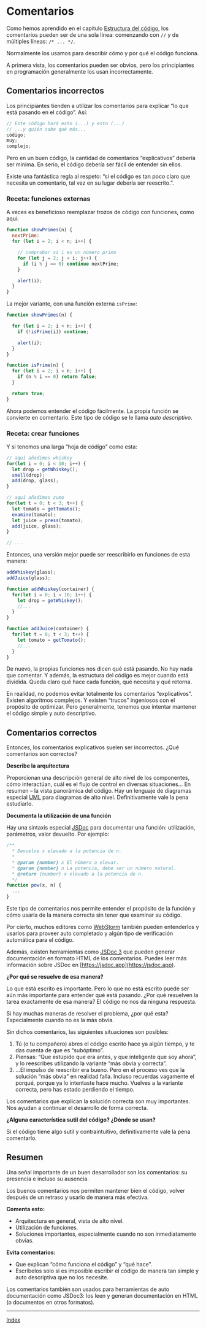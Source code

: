 # Comentarios

Como hemos aprendido en el capítulo [Estructura del código](https://es.javascript.info/structure), los comentarios pueden ser de una sola línea: comenzando con `//` y de múltiples líneas: `/* ... */`.

Normalmente los usamos para describir cómo y por qué el código funciona.

A primera vista, los comentarios pueden ser obvios, pero los principiantes en programación generalmente los usan incorrectamente.

## Comentarios incorrectos

Los principiantes tienden a utilizar los comentarios para explicar “lo que está pasando en el código”. Así:

```js
// Este código hará esto (...) y esto (...)
// ...y quién sabe qué más...
código;
muy;
complejo;
```

Pero en un buen código, la cantidad de comentarios “explicativos” debería ser mínima. En serio, el código debería ser fácil de entender sin ellos.

Existe una fantástica regla al respeto: “si el código es tan poco claro que necesita un comentario, tal vez en su lugar debería ser reescrito.”.

### Receta: funciones externas

A veces es beneficioso reemplazar trozos de código con funciones, como aquí:

```js
function showPrimes(n) {
  nextPrime:
  for (let i = 2; i < n; i++) {

    // comprobar si i es un número primo
    for (let j = 2; j < i; j++) {
      if (i % j == 0) continue nextPrime;
    }

    alert(i);
  }
}
```

La mejor variante, con una función externa `isPrime`:

```js
function showPrimes(n) {

  for (let i = 2; i < n; i++) {
    if (!isPrime(i)) continue;

    alert(i);
  }
}

function isPrime(n) {
  for (let i = 2; i < n; i++) {
    if (n % i == 0) return false;
  }

  return true;
}
```

Ahora podemos entender el código fácilmente. La propia función se convierte en comentario. Este tipo de código se le llama *auto descriptivo*.

### Receta: crear funciones

Y si tenemos una larga “hoja de código” como esta:

```js
// aquí añadimos whiskey
for(let i = 0; i < 10; i++) {
  let drop = getWhiskey();
  smell(drop);
  add(drop, glass);
}

// aquí añadimos zumo
for(let t = 0; t < 3; t++) {
  let tomato = getTomato();
  examine(tomato);
  let juice = press(tomato);
  add(juice, glass);
}

// ...
```

Entonces, una versión mejor puede ser reescribirlo en funciones de esta manera:

```js
addWhiskey(glass);
addJuice(glass);

function addWhiskey(container) {
  for(let i = 0; i < 10; i++) {
    let drop = getWhiskey();
    //...
  }
}

function addJuice(container) {
  for(let t = 0; t < 3; t++) {
    let tomato = getTomato();
    //...
  }
}
```

De nuevo, la propias funciones nos dicen qué está pasando. No hay nada que comentar. Y además, la estructura del código es mejor cuando está dividida. Queda claro qué hace cada función, qué necesita y qué retorna.

En realidad, no podemos evitar totalmente los comentarios “explicativos”. Existen algoritmos complejos. Y existen “trucos” ingeniosos con el propósito de optimizar. Pero generalmente, tenemos que intentar mantener el código simple y auto descriptivo.

## Comentarios correctos

Entonces, los comentarios explicativos suelen ser incorrectos. ¿Qué comentarios son correctos?

**Describe la arquitectura**

Proporcionan una descripción general de alto nivel de los componentes, cómo interactúan, cuál es el flujo de control en diversas situaciones… En resumen – la vista panorámica del código. Hay un lenguaje de diagramas especial [UML](https://es.wikipedia.org/wiki/Lenguaje_unificado_de_modelado) para diagramas de alto nivel. Definitivamente vale la pena estudiarlo.

**Documenta la utilización de una función**

Hay una sintaxis especial [JSDoc](https://en.wikipedia.org/wiki/JSDoc) para documentar una función: utilización, parámetros, valor devuelto.
Por ejemplo:

```js
/**
  * Devuelve x elevado a la potencia de n.
  *
  * @param {number} x El número a elevar.
  * @param {number} n La potencia, debe ser un número natural.
  * @return {number} x elevado a la potencia de n.
  */
function pow(x, n) {
  ...
}
```

Este tipo de comentarios nos permite entender el propósito de la función y cómo usarla de la manera correcta sin tener que examinar su código.

Por cierto, muchos editores como [WebStorm](https://www.jetbrains.com/webstorm/) también pueden entenderlos y usarlos para proveer auto completado y algún tipo de verificación automática para el código.

Además, existen herramientas como [JSDoc 3](https://github.com/jsdoc/jsdoc) que pueden generar documentación en formato HTML de los comentarios. Puedes leer más información sobre JSDoc en [https://jsdoc.app](https://jsdoc.app).

**¿Por qué se resuelve de esa manera?**

Lo que está escrito es importante. Pero lo que no está escrito puede ser aún más importante para entender qué está pasando. ¿Por qué resuelven la tarea exactamente de esa manera? El código no nos da ninguna respuesta.

Si hay muchas maneras de resolver el problema, ¿por qué esta? Especialmente cuando no es la más obvia.

Sin dichos comentarios, las siguientes situaciones son posibles:

1. Tú (o tu compañero) abres el código escrito hace ya algún tiempo, y te das cuenta de que es “subóptimo”.
2. Piensas: “Que estúpido que era antes, y que inteligente que soy ahora”, y lo reescribes utilizando la variante “más obvia y correcta”.
3. …El impulso de reescribir era bueno. Pero en el proceso ves que la solución “más obvia” en realidad falla. Incluso recuerdas vagamente el porqué, porque ya lo intentaste hace mucho. Vuelves a la variante correcta, pero has estado perdiendo el tiempo.

Los comentarios que explican la solución correcta son muy importantes. Nos ayudan a continuar el desarrollo de forma correcta.

**¿Alguna característica sutil del código? ¿Dónde se usan?**

Si el código tiene algo sutil y contraintuitivo, definitivamente vale la pena comentarlo.

## Resumen

Una señal importante de un buen desarrollador son los comentarios: su presencia e incluso su ausencia.

Los buenos comentarios nos permiten mantener bien el código, volver después de un retraso y usarlo de manera más efectiva.

**Comenta esto:**

- Arquitectura en general, vista de alto nivel.
- Utilización de funciones.
- Soluciones importantes, especialmente cuando no son inmediatamente obvias.

**Evita comentarios:**

- Que explican “cómo funciona el código” y “qué hace”.
- Escríbelos solo si es imposible escribir el código de manera tan simple y auto descriptiva que no los necesite.

Los comentarios también son usados para herramientas de auto documentación como JSDoc3: los leen y generan documentación en HTML (o documentos en otros formatos).

---

[Index](../README.md)
